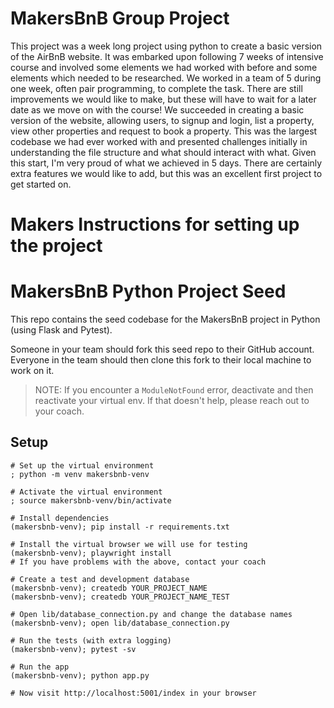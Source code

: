 # MakersBnB Group Project #

This project was a week long project using python to create a basic version of the AirBnB website. It was embarked upon following 7 weeks of intensive course and involved some elements we had worked with before and some elements which needed to be researched. We worked in a team of 5 during one week, often pair programming, to complete the task. There are still improvements we would like to make, but these will have to wait for a later date as we move on with the course! We succeeded in creating a basic version of the website, allowing users, to signup and login, list a property, view other properties and request to book a property. This was the largest codebase we had ever worked with and presented challenges initially in understanding the file structure and what should interact with what. Given this start, I'm very proud of what we achieved in 5 days. There are certainly extra features we would like to add, but this was an excellent first project to get started on.

# Makers Instructions for setting up the project #

# MakersBnB Python Project Seed

This repo contains the seed codebase for the MakersBnB project in Python (using 
Flask and Pytest).

Someone in your team should fork this seed repo to their GitHub account.
Everyone in the team should then clone this fork to their local machine to work on it.

> NOTE: If you encounter a `ModuleNotFound` error, deactivate and then reactivate your virtual env. If that doesn't help, please reach out to your coach.

## Setup

```shell
# Set up the virtual environment
; python -m venv makersbnb-venv

# Activate the virtual environment
; source makersbnb-venv/bin/activate 

# Install dependencies
(makersbnb-venv); pip install -r requirements.txt

# Install the virtual browser we will use for testing
(makersbnb-venv); playwright install
# If you have problems with the above, contact your coach

# Create a test and development database
(makersbnb-venv); createdb YOUR_PROJECT_NAME
(makersbnb-venv); createdb YOUR_PROJECT_NAME_TEST

# Open lib/database_connection.py and change the database names
(makersbnb-venv); open lib/database_connection.py

# Run the tests (with extra logging)
(makersbnb-venv); pytest -sv

# Run the app
(makersbnb-venv); python app.py

# Now visit http://localhost:5001/index in your browser
```